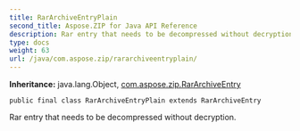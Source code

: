 ```yaml
---
title: RarArchiveEntryPlain
second_title: Aspose.ZIP for Java API Reference
description: Rar entry that needs to be decompressed without decryption.
type: docs
weight: 63
url: /java/com.aspose.zip/rararchiveentryplain/
---
```


**Inheritance:**
java.lang.Object, [com.aspose.zip.RarArchiveEntry](../../com.aspose.zip/rararchiveentry)
```
public final class RarArchiveEntryPlain extends RarArchiveEntry
```

Rar entry that needs to be decompressed without decryption.
